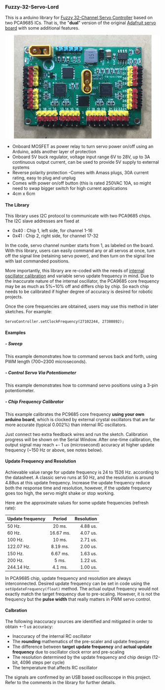 ### Fuzzy-32-Servo-Lord
This is a arduino library for [Fuzzy 32-Channel Servo Controller](https://www.tindie.com/products/FuzzyStudio/32-channel-servo-controller-pca9685-for-arduino/) based on two PCA9685 ICs. That is, the "**dual**" version of the original [Adafruit servo board](https://www.adafruit.com/product/815) with some additional features.

![Front](extras/image/front.jpg)


- Onboard MOSFET as power relay to turn servo power on/off using an Arduino, adds another layer of protection
- Onboard 5V buck regulator, voltage input range 6V to 28V, up to 3A continuous output current, can be used to provide 5V supply to external systems
- Reverse polarity protection
 -Comes with Amass plugs, 30A current rating, easy to plug and unplug
- Comes with power on/off button (this is rated 250VAC 10A, so might need to swap bigger switch for high current applications
- 4cm x 6cm

#### The Library
This library uses I2C protocol to communicate with two PCA9685 chips. The I2C slave addresses are fixed at
- 0x40 : Chip 1, left side, for channel 1-16
- 0x41 : Chip 2, right side, for channel 17-32

In the code, servo channel number starts from 1, as labeled on the board. With this library, users can easily command any or all servos at once, turn off the signal line (retaining servo power), and then turn on the signal line with last commanded positions.

More importantly, this library are re-coded with the needs of [internal oscillator calibration](https://github.com/adafruit/Adafruit-PWM-Servo-Driver-Library/issues/40) and variable servo update frequency in mind. Due to the inaccurate 
nature of the internal oscillator, the PCA9685 core frequency may be as much as 5%~10% off and differs chip by chip. So each chip needs to be calibrated if higher degree of accuracy is desired for robotic projects.

Once the core frequencies are obtained, users may use this method in later sketches.
For example: 

`ServoController.setClockFrequency(27102244, 27380892);`

#### Examples

##### - Sweep
This example demonstrates how to command servos back and forth, using PWM length (700~2300 microseconds).

##### - Control Servo Via Potentiometer
This example demonstrates how to command servo positions using a 3-pin potentiometer.

##### - Chip Frequency Calibrator
This example calibrates the PC9685 core frequency **using your own arduino board**, which is clocked by external crystal oscillators that are far more accurate (typical 0.002%) than internal RC oscillators.

Just connect two extra feedback wires and run the sketch. Calibration progress will be shown on the Serial Window. After one-time calibration, the output signal may reach +- 1 _us_ (microsecond) accuracy at higher update frequency (~150 Hz or above, see notes below).

#### Update Frequency and Resolution

Achievable value range for update frequency is 24 to 1526 Hz. according to the datasheet. A classic servo runs at 50 Hz, and the resolution is around 4.88us at this update frequency. Increase the update frequency reduce both the response time and resolution, however, if the update frequency goes too high, the servo might shake or stop working. 
	
Here are the approximate values for some update frequencies (refresh rate):

|Update frequency| Period        | Resolution  |
| -------------- |:-------------:| -----------:|
| 50    Hz.      |20    ms.      |4.88 us.     |
| 60    Hz.      |16.67 ms.      |4.07 us.     |
|100    Hz.      |10    ms.      |2.71 us.     |
|122.07 Hz.      |8.19  ms.     |2.00 us.     |
|150    Hz.      |6.67  ms.      |1.63 us.     |
|200    Hz.      |5    ms.       |1.22 us.     |
|244.14 Hz.      |4.1   ms.      |1.00 us.     |

In PCA9685 chip, update frequency and resolution are always interconnected. Desired update frequency can be set in code using the `setUpdateFrequency(float)` method. The actual output frequency would not exactly match the target frequency due to pre-scaling. However, it is not the frequency but the **pulse width** that really matters in PWM servo control.


#### Calbration

The following inaccuracy sources are identified and mitigated in order to obtain +-1  _us_ accuracy:

- Inaccuracy of the internal RC oscillator
- The **rounding** mathematics of the pre-scaler and update frequency
- The difference between **target update frequency** and **actual update frequency** due to oscillator clock error and pre-scaling
- The resolution determined by the update frequency and chip design (12-bit, 4096 steps per cycle)
- The temperature that affects RC oscillator

The signals are confirmed by an USB based oscilloscope in this project. Refer to the comments in the library for further details.

